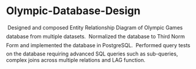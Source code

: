 # Olympic-Database-Design

 Designed and composed Entity Relationship Diagram of Olympic Games database from multiple datasets.
 Normalized the database to Third Norm Form and implemented the database in PostgreSQL.
 Performed query tests on the database requiring advanced SQL queries such as sub-queries, complex joins across multiple
relations and LAG function.
